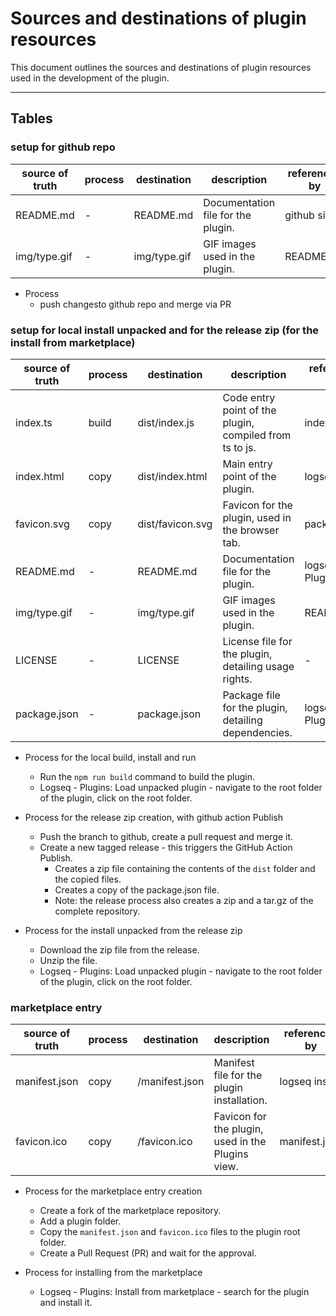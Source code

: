 # Sources and destinations of plugin resources

This document outlines the sources and destinations of plugin resources used in the development of the plugin.

---

## Tables

### setup for github repo

| source of truth | process | destination  | description                        | referenced by |
| --------------- | ------- | ------------ | ---------------------------------- | ------------- |
| README.md       | -       | README.md    | Documentation file for the plugin. | github site   |
| img/type.gif    | -       | img/type.gif | GIF images used in the plugin.     | README.md     |

- Process
  - push changesto github repo and merge via PR

### setup for local install unpacked and for the release zip (for the install from marketplace)

| source of truth | process | destination      | description                                             | referenced by  |
| --------------- | ------- | ---------------- | ------------------------------------------------------- | -------------- |
| index.ts        | build   | dist/index.js    | Code entry point of the plugin, compiled from ts to js. | index.html     |
| index.html      | copy    | dist/index.html  | Main entry point of the plugin.                         | logseq app     |
| favicon.svg     | copy    | dist/favicon.svg | Favicon for the plugin, used in the browser tab.        | package.json   |
| README.md       | -       | README.md        | Documentation file for the plugin.                      | logseq Plugins |
| img/type.gif    | -       | img/type.gif     | GIF images used in the plugin.                          | README.md      |
| LICENSE         | -       | LICENSE          | License file for the plugin, detailing usage rights.    | -              |
| package.json    | -       | package.json     | Package file for the plugin, detailing dependencies.    | logseq Plugins |

- Process for the local build, install and run

  - Run the `npm run build` command to build the plugin.
  - Logseq - Plugins: Load unpacked plugin - navigate to the root folder of the plugin, click on the root folder.

- Process for the release zip creation, with github action Publish

  - Push the branch to github, create a pull request and merge it.
  - Create a new tagged release - this triggers the GitHub Action Publish.
    - Creates a zip file containing the contents of the `dist` folder and the copied files.
    - Creates a copy of the package.json file.
    - Note: the release process also creates a zip and a tar.gz of the complete repository.

- Process for the install unpacked from the release zip
  - Download the zip file from the release.
  - Unzip the file.
  - Logseq - Plugins: Load unpacked plugin - navigate to the root folder of the plugin, click on the root folder.

### marketplace entry

| source of truth | process | destination            | description                                       | referenced by  |
| --------------- | ------- | ---------------------- | ------------------------------------------------- | -------------- |
| manifest.json   | copy    | <plugin>/manifest.json | Manifest file for the plugin installation.        | logseq install |
| favicon.ico     | copy    | <plugin>/favicon.ico   | Favicon for the plugin, used in the Plugins view. | manifest.json  |

- Process for the marketplace entry creation

  - Create a fork of the marketplace repository.
  - Add a plugin folder.
  - Copy the `manifest.json` and `favicon.ico` files to the plugin root folder.
  - Create a Pull Request (PR) and wait for the approval.

- Process for installing from the marketplace
  - Logseq - Plugins: Install from marketplace - search for the plugin and install it.
